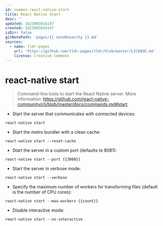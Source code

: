 ```yaml
---
id: common.react-native-start
title: React Native Start
desc: ''
updated: 1623965016147
created: 1623965016147
isDir: false
gitNotePath: 'pages/{{ noteHiearchy }}.md'
sources:
  - name: tldr-pages
    url: 'https://github.com/tldr-pages/tldr/blob/master/LICENSE.md'
    license: Creative Commons
---
```

# react-native start

> Command-line tools to start the React Native server.
> More information: <https://github.com/react-native-community/cli/blob/master/docs/commands.md#start>.

- Start the server that communicates with connected devices:

`react-native start`

- Start the metro bundler with a clean cache:

`react-native start --reset-cache`

- Start the server in a custom port (defaults to 8081):

`react-native start --port {{3000}}`

- Start the server in verbose mode:

`react-native start --verbose`

- Specify the maximum number of workers for transforming files (default is the number of CPU cores):

`react-native start --max-workers {{count}}`

- Disable interactive mode:

`react-native start --no-interactive`

